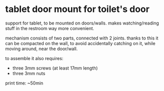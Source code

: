 tablet door mount for toilet's door
===

support for tablet, to be mounted on doors/walls.
makes watching/reading stuff in the restroom way more convenient.

mechanism consists of two parts, connected with 2 joints.
thanks to this it can be compacted on the wall, to avoid accidentally catching on it, while moving around, near the door/wall.

to assemble it also requires:
 - three 3mm screws (at least 17mm length)
 - three 3mm nuts

print time: ~50min
